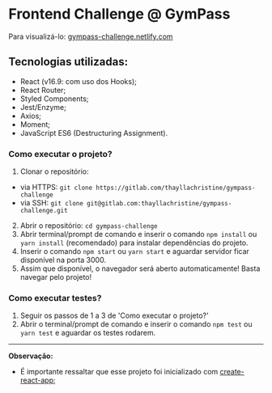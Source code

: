 # Frontend Challenge @ GymPass

Para visualizá-lo: [gympass-challenge.netlify.com](gympass-challenge.netlify.com)

## Tecnologias utilizadas:
- React (v16.9: com uso dos Hooks);
- React Router;
- Styled Components;
- Jest/Enzyme;
- Axios;
- Moment;
- JavaScript ES6 (Destructuring Assignment).


### Como executar o projeto? 
1. Clonar o repositório:
- via HTTPS: `git clone https://gitlab.com/thayllachristine/gympass-challenge`
- via SSH: `git clone git@gitlab.com:thayllachristine/gympass-challenge.git `
2. Abrir o repositório: `cd gympass-challenge`
3. Abrir terminal/prompt de comando e inserir o comando `npm install` ou `yarn install` (recomendado) para instalar dependências do projeto.
4. Inserir o comando `npm start` ou `yarn start` e aguardar servidor ficar disponível na porta 3000.
5. Assim que disponível, o navegador será aberto automaticamente! Basta navegar pelo projeto!

### Como executar testes? 
1. Seguir os passos de 1 a 3 de 'Como executar o projeto?'
2. Abrir o terminal/prompt de comando e inserir o comando `npm test` ou `yarn test` e aguardar os testes rodarem.
---

**Observação:** 
- É importante ressaltar que esse projeto foi inicializado com [create-react-app](https://github.com/facebook/create-react-app);
